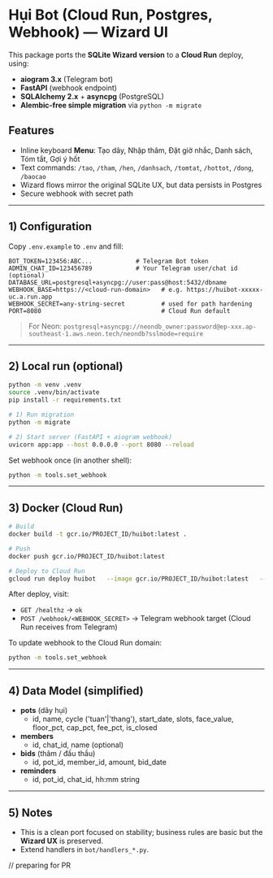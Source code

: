 # Hụi Bot (Cloud Run, Postgres, Webhook) — Wizard UI

This package ports the **SQLite Wizard version** to a **Cloud Run** deploy, using:
- **aiogram 3.x** (Telegram bot)
- **FastAPI** (webhook endpoint)
- **SQLAlchemy 2.x** + **asyncpg** (PostgreSQL)
- **Alembic-free simple migration** via `python -m migrate`

## Features
- Inline keyboard **Menu**: Tạo dây, Nhập thâm, Đặt giờ nhắc, Danh sách, Tóm tắt, Gợi ý hốt
- Text commands: `/tao`, `/tham`, `/hen`, `/danhsach`, `/tomtat`, `/hottot`, `/dong`, `/baocao`
- Wizard flows mirror the original SQLite UX, but data persists in Postgres
- Secure webhook with secret path

---

## 1) Configuration

Copy `.env.example` to `.env` and fill:

```
BOT_TOKEN=123456:ABC...            # Telegram Bot token
ADMIN_CHAT_ID=123456789            # Your Telegram user/chat id (optional)
DATABASE_URL=postgresql+asyncpg://user:pass@host:5432/dbname
WEBHOOK_BASE=https://<cloud-run-domain>   # e.g. https://huibot-xxxxx-uc.a.run.app
WEBHOOK_SECRET=any-string-secret          # used for path hardening
PORT=8080                                 # Cloud Run default
```

> For Neon: `postgresql+asyncpg://neondb_owner:password@ep-xxx.ap-southeast-1.aws.neon.tech/neondb?sslmode=require`

---

## 2) Local run (optional)

```bash
python -m venv .venv
source .venv/bin/activate
pip install -r requirements.txt

# 1) Run migration
python -m migrate

# 2) Start server (FastAPI + aiogram webhook)
uvicorn app:app --host 0.0.0.0 --port 8080 --reload
```

Set webhook once (in another shell):

```bash
python -m tools.set_webhook
```

---

## 3) Docker (Cloud Run)

```bash
# Build
docker build -t gcr.io/PROJECT_ID/huibot:latest .

# Push
docker push gcr.io/PROJECT_ID/huibot:latest

# Deploy to Cloud Run
gcloud run deploy huibot   --image gcr.io/PROJECT_ID/huibot:latest   --region asia-southeast1   --platform managed   --allow-unauthenticated   --set-env-vars BOT_TOKEN=xxx,ADMIN_CHAT_ID=123,WEBHOOK_BASE=https://huibot-xxxx-uc.a.run.app,WEBHOOK_SECRET=secret,DATABASE_URL=postgresql+asyncpg://...   --port 8080
```

After deploy, visit:
- `GET /healthz` → `ok`
- `POST /webhook/<WEBHOOK_SECRET>` → Telegram webhook target (Cloud Run receives from Telegram)

To update webhook to the Cloud Run domain:
```bash
python -m tools.set_webhook
```

---

## 4) Data Model (simplified)

- **pots** (dây hụi)
  - id, name, cycle ('tuan'|'thang'), start_date, slots, face_value, floor_pct, cap_pct, fee_pct, is_closed
- **members**
  - id, chat_id, name (optional)
- **bids** (thâm / đấu thầu)
  - id, pot_id, member_id, amount, bid_date
- **reminders**
  - id, pot_id, chat_id, hh:mm string

---

## 5) Notes
- This is a clean port focused on stability; business rules are basic but the **Wizard UX** is preserved.
- Extend handlers in `bot/handlers_*.py`.




// preparing for PR
